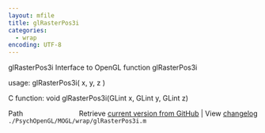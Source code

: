 ```yaml
---
layout: mfile
title: glRasterPos3i
categories:
  - wrap
encoding: UTF-8
---
```


glRasterPos3i  Interface to OpenGL function glRasterPos3i

usage:  glRasterPos3i\( x, y, z \)

C function:  void glRasterPos3i\(GLint x, GLint y, GLint z\)


<div class="code_header" style="text-align:right;">
  <span style="float:left;">Path&nbsp;&nbsp;</span> <span class="counter">Retrieve <a href=
  "https://raw.github.com/Psychtoolbox-3/Psychtoolbox-3/beta/./PsychOpenGL/MOGL/wrap/glRasterPos3i.m">current version from GitHub</a> | View <a href=
  "https://github.com/Psychtoolbox-3/Psychtoolbox-3/commits/beta/./PsychOpenGL/MOGL/wrap/glRasterPos3i.m">changelog</a></span>
</div>
<div class="code">
  <code>./PsychOpenGL/MOGL/wrap/glRasterPos3i.m</code>
</div>
